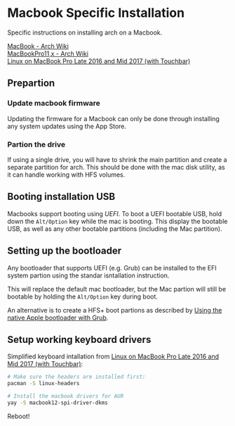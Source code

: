 # Macbook Specific Installation

Specific instructions on installing arch on a Macbook.

[MacBook - Arch Wiki][2]  
[MacBookPro11,x - Arch Wiki][3]  
[Linux on MacBook Pro Late 2016 and Mid 2017 (with Touchbar)][4]  

## Prepartion

### Update macbook firmware

Updating the firmware for a Macbook can only be done 
through installing any system updates using the App Store.

### Partion the drive

If using a single drive, you will have to shrink the main 
partition and create a separate partition for arch.
This should be done with the mac disk utility, as it can
handle working with HFS volumes.

## Booting installation USB

Macbooks support booting using *UEFI*.
To boot a UEFI bootable USB, hold down the `Alt/Option`
key while the mac is booting. This display the bootable
USB, as well as any other bootable partitions (including
the Mac partition).

## Setting up the bootloader

Any bootloader that supports UEFI (e.g. Grub) can be installed to the
EFI system partion using the standar isntallation instruction.

This will replace the default mac bootloader, but the Mac partion will
still be bootable by holding the `Alt/Option` key during boot.

An alternative is to create a HFS+ boot partions as described by
[Using the native Apple bootloader with Grub][1].

## Setup working keyboard drivers

Simplified keyboard intallation from [Linux on MacBook Pro Late 2016 and Mid 2017 (with Touchbar)][4]:

```sh
# Make sure the headers are installed first:
pacman -S linux-headers

# Install the macbook drivers for AUR
yay -S macbook12-spi-driver-dkms
```

Reboot!

[1]: https://wiki.archlinux.org/index.php/MacBook#Using_the_native_Apple_bootloader_with_GRUB
[2]: https://wiki.archlinux.org/index.php/MacBook
[3]: https://wiki.archlinux.org/index.php/MacBookPro11,x
[4]: https://gist.github.com/roadrunner2/1289542a748d9a104e7baec6a92f9cd7
